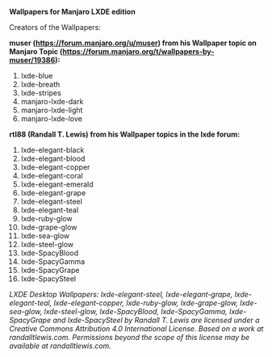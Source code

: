 **Wallpapers for Manjaro LXDE edition**

Creators of the Wallpapers:

**muser (https://forum.manjaro.org/u/muser) from his Wallpaper topic on Manjaro Topic (https://forum.manjaro.org/t/wallpapers-by-muser/19386):**

1. lxde-blue
2. lxde-breath
3. lxde-stripes
4. manjaro-lxde-dark
5. manjaro-lxde-light 
6. manjaro-lxde-love

**rtl88 (Randall T. Lewis) from his Wallpaper topics in the lxde forum:**

1. lxde-elegant-black
2. lxde-elegant-blood
3. lxde-elegant-copper
4. lxde-elegant-coral
5. lxde-elegant-emerald
6. lxde-elegant-grape
7. lxde-elegant-steel
8. lxde-elegant-teal
9. lxde-ruby-glow
10. lxde-grape-glow
11. lxde-sea-glow
12. lxde-steel-glow
13. lxde-SpacyBlood
14. lxde-SpacyGamma
15. lxde-SpacyGrape
16. lxde-SpacySteel

*LXDE Desktop Wallpapers: lxde-elegant-steel, lxde-elegant-grape, lxde-elegant-teal, lxde-elegant-copper, lxde-ruby-glow, lxde-grape-glow, lxde-sea-glow, lxde-steel-glow, lxde-SpacyBlood, lxde-SpacyGamma, lxde-SpacyGrape and lxde-SpacySteel by Randall T. Lewis are licensed under a Creative Commons Attribution 4.0 International License.
Based on a work at randalltlewis.com.
Permissions beyond the scope of this license may be available at randalltlewis.com.*
